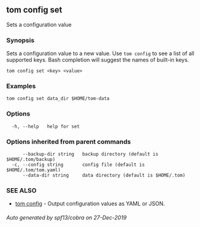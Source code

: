## tom config set

Sets a configuration value

### Synopsis

Sets a configuration value to a new value. Use `tom config` to see a list of all supported keys. Bash completion will suggest the names of built-in keys.

```
tom config set <key> <value>
```

### Examples

```
tom config set data_dir $HOME/tom-data
```

### Options

```
  -h, --help   help for set
```

### Options inherited from parent commands

```
      --backup-dir string   backup directory (default is $HOME/.tom/backup)
  -c, --config string       config file (default is $HOME/.tom/tom.yaml)
      --data-dir string     data directory (default is $HOME/.tom)
```

### SEE ALSO

* [tom config](tom_config.md)	 - Output configuration values as YAML or JSON.

###### Auto generated by spf13/cobra on 27-Dec-2019
